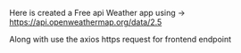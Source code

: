 Here is created a Free api Weather app using -> https://api.openweathermap.org/data/2.5

Along with use the axios https request for frontend endpoint 